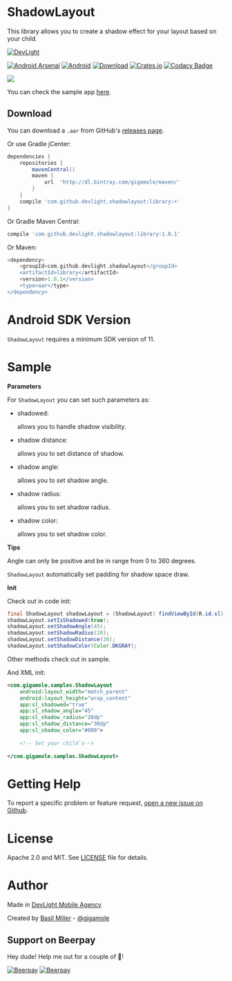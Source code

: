 ShadowLayout
============

This library allows you to create a shadow effect for your layout based on your child.

[![DevLight](https://lh4.googleusercontent.com/-9btnRFp_eVo/V5cfwZsBpMI/AAAAAAAAC4E/s4NGoezKhpAVdVofAoez1QWpzK5Na8_cQCL0B/w147-h20-no/devlight-badge.png)](http://devlight.com.ua)

[![Android Arsenal](https://img.shields.io/badge/Android%20Arsenal-ShadowLayout-yellow.svg?style=flat)](http://android-arsenal.com/details/1/3524)
[![Android](https://img.shields.io/badge/platform-android-brightgreen.svg?style=flat&label=Platform)](https://github.com/DevLight-Mobile-Agency)
[![Download](https://api.bintray.com/packages/gigamole/maven/shadowlayout/images/download.svg)](https://bintray.com/gigamole/maven/shadowlayout/_latestVersion)
[![Crates.io](https://img.shields.io/crates/l/rustc-serialize.svg?maxAge=2592000&label=License)](https://github.com/DevLight-Mobile-Agency/ShadowLayout/blob/master/LICENSE.txt)
[![Codacy Badge](https://api.codacy.com/project/badge/Grade/e924623771c64e8eb4de99582d713c7f)](https://www.codacy.com/app/gigamole53/ShadowLayout?utm_source=github.com&amp;utm_medium=referral&amp;utm_content=DevLight-Mobile-Agency/ShadowLayout&amp;utm_campaign=Badge_Grade)

![](https://lh4.googleusercontent.com/-2JB-2cEv8lk/Vx4FmHQhjOI/AAAAAAAACTA/nrRGFjcQXBsGiISYSZ5k8gUsVcRw5GSRQCL0B/w349-h552-no/sl.png)

You can check the sample app [here](https://github.com/DevLight-Mobile-Agency/ShadowLayout/tree/master/app).

Download
------------

You can download a `.aar` from GitHub's [releases page](https://github.com/DevLight-Mobile-Agency/ShadowLayout/releases).

Or use Gradle jCenter:

```groovy
dependencies {
    repositories {
        mavenCentral()
        maven {
            url  'http://dl.bintray.com/gigamole/maven/'
        }
    }
    compile 'com.github.devlight.shadowlayout:library:+'
}
```

Or Gradle Maven Central:

```groovy
compile 'com.github.devlight.shadowlayout:library:1.0.1'
```

Or Maven:

```groovy
<dependency>
    <groupId>com.github.devlight.shadowlayout</groupId>
    <artifactId>library</artifactId>
    <version>1.0.1</version>
    <type>aar</type>
</dependency>
```

Android SDK Version
===================

`ShadowLayout` requires a minimum SDK version of 11. 

Sample
======

<b>Parameters</b>

For `ShadowLayout` you can set such parameters as:
 
 - shadowed:
    
    allows you to handle shadow visibility.
    
 - shadow distance:
     
    allows you to set distance of shadow.    

 - shadow angle:
    
    allows you to set shadow angle.
    
 - shadow radius:
     
    allows you to set shadow radius.
     
 - shadow color:
     
    allows you to set shadow color.
    
<b>Tips</b>

Angle can only be positive and be in range from 0 to 360 degrees.

`ShadowLayout` automatically set padding for shadow space draw.

<b>Init</b>

Check out in code init:

```java
final ShadowLayout shadowLayout = (ShadowLayout) findViewById(R.id.sl);
shadowLayout.setIsShadowed(true);
shadowLayout.setShadowAngle(45);
shadowLayout.setShadowRadius(20);
shadowLayout.setShadowDistance(30);
shadowLayout.setShadowColor(Color.DKGRAY);
```
            
Other methods check out in sample.

And XML init:

```xml
<com.gigamole.samples.ShadowLayout
    android:layout_width="match_parent"
    android:layout_height="wrap_content"
    app:sl_shadowed="true"
    app:sl_shadow_angle="45"
    app:sl_shadow_radius="20dp"
    app:sl_shadow_distance="30dp"
    app:sl_shadow_color="#000">
    
    <!-- Set your child`s-->
    
</com.gigamole.samples.ShadowLayout>
```

Getting Help
======

To report a specific problem or feature request, [open a new issue on Github](https://github.com/DevLight-Mobile-Agency/ShadowLayout/issues/new).

License
======

Apache 2.0 and MIT. See [LICENSE](https://github.com/DevLight-Mobile-Agency/ShadowLayout/blob/master/LICENSE.txt) file for details.


Author
=======

Made in [DevLight Mobile Agency](https://github.com/DevLight-Mobile-Agency)

Created by [Basil Miller](https://github.com/GIGAMOLE) - [@gigamole](mailto:gigamole53@gmail.com)

## Support on Beerpay
Hey dude! Help me out for a couple of :beers:!

[![Beerpay](https://beerpay.io/DevLight-Mobile-Agency/ShadowLayout/badge.svg?style=beer-square)](https://beerpay.io/DevLight-Mobile-Agency/ShadowLayout)  [![Beerpay](https://beerpay.io/DevLight-Mobile-Agency/ShadowLayout/make-wish.svg?style=flat-square)](https://beerpay.io/DevLight-Mobile-Agency/ShadowLayout?focus=wish)